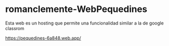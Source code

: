 # romanclemente-WebPequedines
Esta web es un hosting que permite una funcionalidad similar a la de google classrom

https://pequedines-6a848.web.app/
